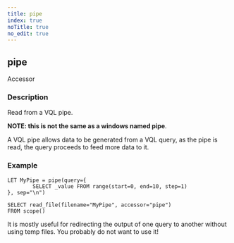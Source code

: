 ```yaml
---
title: pipe
index: true
noTitle: true
no_edit: true
---
```




<div class="vql_item"></div>


## pipe
<span class='vql_type pull-right page-header'>Accessor</span>


### Description

Read from a VQL pipe.

**NOTE: this is not the same as a windows named pipe**.

A VQL pipe allows data to be generated from a VQL query, as the
pipe is read, the query proceeds to feed more data to it.

### Example

```vql
LET MyPipe = pipe(query={
        SELECT _value FROM range(start=0, end=10, step=1)
}, sep="\n")

SELECT read_file(filename="MyPipe", accessor="pipe")
FROM scope()
```

It is mostly useful for redirecting the output of one query to
another without using temp files. You probably do not want to use
it!


